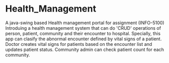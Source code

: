 # Health_Management

A java-swing based Health management portal for assignment (INFO-5100) 
Introduing a health management system that can do 'CRUD' operations of person, patient, community and their encounter to hospital. 
Specially, this app can clasify the abnormal encounter defined by vital signs of a patient. 
Doctor creates vital signs for patients based on the encounter list and updates patient status. 
Community admin can check patient count for each community.

